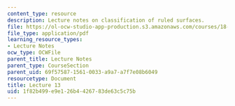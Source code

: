 ```yaml
---
content_type: resource
description: Lecture notes on classification of ruled surfaces.
file: https://ol-ocw-studio-app-production.s3.amazonaws.com/courses/18-727-topics-in-algebraic-geometry-algebraic-surfaces-spring-2008/1f82b499e9e126b4426783de63c5c75b_lect13.pdf
file_type: application/pdf
learning_resource_types:
- Lecture Notes
ocw_type: OCWFile
parent_title: Lecture Notes
parent_type: CourseSection
parent_uid: 69f57587-1561-0033-a9a7-a7f7e08b6049
resourcetype: Document
title: Lecture 13
uid: 1f82b499-e9e1-26b4-4267-83de63c5c75b
---
```

